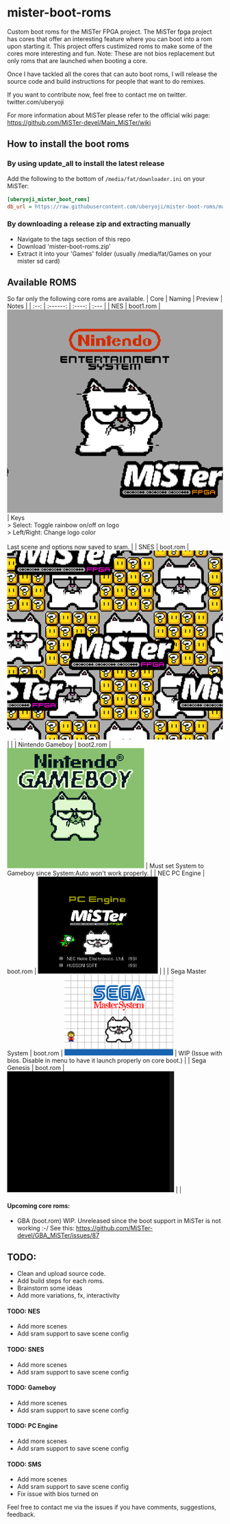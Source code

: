 # mister-boot-roms
Custom boot roms for the MiSTer FPGA project.
The MiSTer fpga project has cores that offer an interesting feature where you can boot into a rom upon starting it.
This project offers custimized roms to make some of the cores more interesting and fun.
Note: These are not bios replacement but only roms that are launched when booting a core.

Once I have tackled all the cores that can auto boot roms, I will release the source code and build instructions for people that want to do remixes.

If you want to contribute now, feel free to contact me on twitter. twitter.com/uberyoji

For more information about MiSTer please refer to the official wiki page: https://github.com/MiSTer-devel/Main_MiSTer/wiki

## How to install the boot roms

### By using update_all to install the latest release
Add the following to the bottom of `/media/fat/downloader.ini` on your MiSTer:
```ini
[uberyoji_mister_boot_roms]
db_url = https://raw.githubusercontent.com/uberyoji/mister-boot-roms/main/db/uberyoji_mister_boot_roms.json
```
### By downloading a release zip and extracting manually
- Navigate to the tags section of this repo
- Download 'mister-boot-roms.zip'
- Extract it into your 'Games' folder (usually /media/fat/Games on your mister sd card)
## Available ROMS
So far only the following core roms are available.
| Core | Naming | Preview | Notes |
| :--: | :------: | :----: | :--- | 
| NES | boot1.rom | ![NES](Images/NES.gif) | Keys<br/>> Select: Toggle rainbow on/off on logo<br/>> Left/Right: Change logo color<br/><br/>Last scene and options now saved to sram.  |
| SNES | boot.rom | ![NES](Images/snes.gif) | |
| Nintendo Gameboy | boot2.rom | ![Gameboy](Images/gameboy.gif) | Must set System to Gameboy since System:Auto won't work properly. |
| NEC PC Engine | boot.rom | ![PCE](Images/pce.gif) | |
| Sega Master System | boot.rom | ![SMS](Images/sms.gif) | WIP (Issue with bios. Disable in menu to have it launch properly on core boot.) |
| Sega Genesis | boot.rom | ![Genesis](Images/genesis.gif) |  |

#### Upcoming core roms:
- GBA (boot.rom) WIP. Unreleased since the boot support in MiSTer is not working :-/ See this: https://github.com/MiSTer-devel/GBA_MiSTer/issues/87

## TODO:
- Clean and upload source code.
- Add build steps for each roms.
- Brainstorm some ideas
- Add more variations, fx, interactivity

#### TODO: NES
- Add more scenes
- Add sram support to save scene config

#### TODO: SNES
- Add more scenes
- Add sram support to save scene config

#### TODO: Gameboy
- Add more scenes
- Add sram support to save scene config
 
#### TODO: PC Engine
- Add more scenes
- Add sram support to save scene config

#### TODO: SMS
- Add more scenes
- Add sram support to save scene config
- Fix issue with bios turned on
 

Feel free to contact me via the issues if you have comments, suggestions, feedback.
